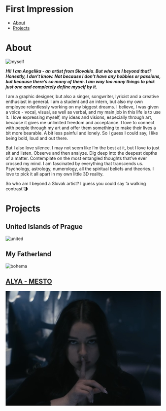 # First Impression

- [About](#about)
- [Projects](#projects)

# About

![myself](img/girl-looking-camera.png)

***Hi!***
***I am Angelika - an artist from Slovakia. But who am I beyond that? Honestly, I don’t know. Not because I don’t have any hobbies or passions, but because there’s so many of them. I am way too many things to pick just one and completely define myself by it.***

I am a graphic designer, but also a singer, songwriter, lyricist and a creative enthusiast in general. I am a student and an intern, but also my own employee relentlessly working on my biggest dreams. I believe, I was given a voice - vocal, visual, as well as verbal, and my main job in this life is to use it. I love expressing myself, my ideas and visions, especially through art, because it gives me unlimited freedom and acceptance. I love to connect with people through my art and offer them something to make their lives a bit more bearable. A bit less painful and lonely. So I guess I could say, I like being bold, loud and out there.

But I also love silence. I may not seem like I’m the best at it, but I love to just sit and listen. Observe and then analyze. Dig deep into the deepest depths of a matter. Contemplate on the most entangled thoughts that’ve ever crossed my mind. I am fascinated by everything that transcends us. Psychology, astrology, numerology, all the spiritual beliefs and theories. I love to pick it all apart in my own little 3D reality. 

So who am I beyond a Slovak artist? I guess you could say ‘a walking contrast’🌗


# Projects

## United Islands of Prague

![united](img/united_islands.png)

## My Fatherland

![bohema](img/my_fatherland.jpg)

## [ALYA - MESTO](https://www.youtube.com/watch?v=Lm1JRj3MLOo)

![alya](img/mesto.jpg)


